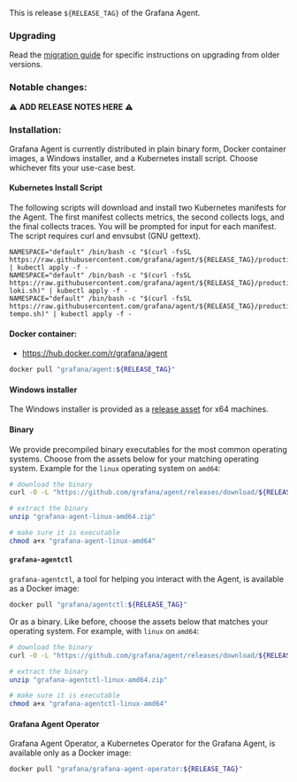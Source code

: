 This is release `${RELEASE_TAG}` of the Grafana Agent.

### Upgrading
Read the [migration guide](https://github.com/grafana/agent/blob/${RELEASE_TAG}/docs/migration-guide.md) for specific instructions on upgrading from older versions.

### Notable changes:
:warning: **ADD RELEASE NOTES HERE** :warning:


### Installation:
Grafana Agent is currently distributed in plain binary form, Docker container images, a Windows installer, and a Kubernetes install script. Choose whichever fits your use-case best.

#### Kubernetes Install Script

The following scripts will download and install two Kubernetes manifests for the Agent. The first manifest collects metrics, the second collects logs, and the final collects traces. You will be prompted for input for each manifest. The script requires curl and envsubst (GNU gettext).

```
NAMESPACE="default" /bin/bash -c "$(curl -fsSL https://raw.githubusercontent.com/grafana/agent/${RELEASE_TAG}/production/kubernetes/install.sh)" | kubectl apply -f -
NAMESPACE="default" /bin/bash -c "$(curl -fsSL https://raw.githubusercontent.com/grafana/agent/${RELEASE_TAG}/production/kubernetes/install-loki.sh)" | kubectl apply -f -
NAMESPACE="default" /bin/bash -c "$(curl -fsSL https://raw.githubusercontent.com/grafana/agent/${RELEASE_TAG}/production/kubernetes/install-tempo.sh)" | kubectl apply -f -
```

#### Docker container:

* https://hub.docker.com/r/grafana/agent

```bash
docker pull "grafana/agent:${RELEASE_TAG}"
```

#### Windows installer

The Windows installer is provided as a [release asset](https://github.com/grafana/agent/releases/download/${RELEASE_TAG}/grafana-agent-installer.exe) for x64 machines.

#### Binary

We provide precompiled binary executables for the most common operating systems. Choose from the assets below for your matching operating system. Example for the `linux` operating system on `amd64`:

```bash
# download the binary
curl -O -L "https://github.com/grafana/agent/releases/download/${RELEASE_TAG}/grafana-agent-linux-amd64.zip"

# extract the binary
unzip "grafana-agent-linux-amd64.zip"

# make sure it is executable
chmod a+x "grafana-agent-linux-amd64"
```

#### `grafana-agentctl`

`grafana-agentctl`, a tool for helping you interact with the Agent, is available as a Docker image:

```bash
docker pull "grafana/agentctl:${RELEASE_TAG}"
```

Or as a binary. Like before, choose the assets below that matches your operating system. For example, with `linux` on `amd64`:

```bash
# download the binary
curl -O -L "https://github.com/grafana/agent/releases/download/${RELEASE_TAG}/grafana-agentctl-linux-amd64.zip"

# extract the binary
unzip "grafana-agentctl-linux-amd64.zip"

# make sure it is executable
chmod a+x "grafana-agentctl-linux-amd64"
```

#### Grafana Agent Operator

Grafana Agent Operator, a Kubernetes Operator for the Grafana Agent, is available only as a Docker image:

```bash
docker pull "grafana/grafana-agent-operator:${RELEASE_TAG}"
```
